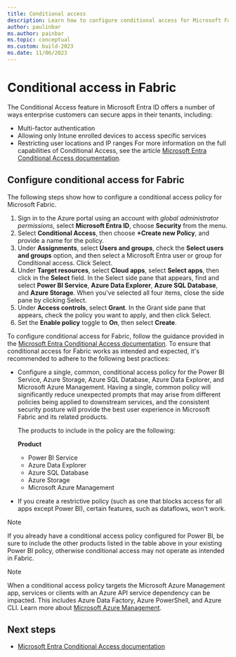 ```yaml
---
title: Conditional access
description: Learn how to configure conditional access for Microsoft Fabric.
author: paulinbar
ms.author: painbar
ms.topic: conceptual
ms.custom: build-2023
ms.date: 11/06/2023
---
```


# Conditional access in Fabric

The Conditional Access feature in Microsoft Entra ID offers a number of ways enterprise customers can secure apps in their tenants, including:

- Multi-factor authentication
- Allowing only Intune enrolled devices to access specific services
- Restricting user locations and IP ranges
For more information on the full capabilities of Conditional Access, see the article [Microsoft Entra Conditional Access documentation](/entra/identity/conditional-access/).


## Configure conditional access for Fabric

The following steps show how to configure a conditional access policy for Microsoft Fabric.

1. Sign in to the Azure portal using an account with *global administrator permissions*, select **Microsoft Entra ID**, choose **Security** from the menu.
2. Select **Conditional Access**, then choose **+Create new Policy**, and provide a name for the policy.
3. Under **Assignments**, select **Users and groups**, check the **Select users and groups** option, and then select a Microsoft Entra user or group for Conditional access. Click Select.
4. Under **Target resources**, select **Cloud apps**, select **Select apps**, then click in the **Select** field. In the Select side pane that appears, find and select **Power BI Service**, **Azure Data Explorer**, **Azure SQL Database**, and **Azure Storage**. When you've selected all four items, close the side pane by clicking Select.
5. Under **Access controls**, select **Grant**. In the Grant side pane that appears, check the policy you want to apply, and then click Select.
6. Set the **Enable policy** toggle to **On**, then select **Create**.

To configure conditional access for Fabric, follow the guidance provided in the [Microsoft Entra Conditional Access documentation](/entra/identity/conditional-access/). To ensure that conditional access for Fabric works as intended and expected, it's recommended to adhere to the following best practices:

* Configure a single, common, conditional access policy for the Power BI Service, Azure Storage, Azure SQL Database, Azure Data Explorer, and Microsoft Azure Management. Having a single, common policy will significantly reduce unexpected prompts that may arise from different policies being applied to downstream services, and the consistent security posture will provide the best user experience in Microsoft Fabric and its related products. 

    The products to include in the policy are the following: 

    **Product**
    * Power BI Service
    * Azure Data Explorer
    * Azure SQL Database
    * Azure Storage
    * Microsoft Azure Management

* If you create a restrictive policy (such as one that blocks access for all apps except Power BI), certain features, such as dataflows, won't work.

> [!NOTE]
> If you already have a conditional access policy configured for Power BI, be sure to include the other products listed in the table above in your existing Power BI policy, otherwise conditional access may not operate as intended in Fabric.

> [!NOTE]
> When a conditional access policy targets the Microsoft Azure Management app, services or clients with an Azure API service dependency can be impacted. This includes Azure Data Factory, Azure PowerShell, and Azure CLI. Learn more about [Microsoft Azure Management](/entra/identity/conditional-access/concept-conditional-access-cloud-apps#microsoft-azure-management).

## Next steps

* [Microsoft Entra Conditional Access documentation](/entra/identity/conditional-access/)
